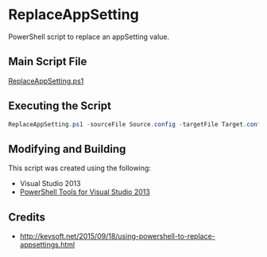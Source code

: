 # ReplaceAppSetting
PowerShell script to replace an appSetting value.

## Main Script File

[ReplaceAppSetting.ps1](ReplaceAppSetting/ReplaceAppSetting.ps1)

## Executing the Script

```powershell
ReplaceAppSetting.ps1 -sourceFile Source.config -targetFile Target.config -key keyToMatch -value newValue
```

## Modifying and Building

This script was created using the following:

* Visual Studio 2013
* [PowerShell Tools for Visual Studio 2013](https://visualstudiogallery.msdn.microsoft.com/f65f845b-9430-4f72-a182-ae2a7b8999d7)

## Credits

* http://kevsoft.net/2015/09/18/using-powershell-to-replace-appsettings.html
